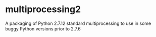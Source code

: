 # multiprocessing2
A packaging of Python 2.7.12 standard multiprocessing to use in some buggy Python versions prior to 2.7.6
